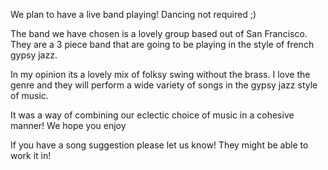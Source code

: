 We plan to have a live band playing! Dancing not required ;)

The band we have chosen is a lovely group based out of San Francisco. They are a 3 piece band that are going to be playing in the style of french gypsy jazz. 

In my opinion its a lovely mix of folksy swing without the brass. I love the genre and they will perform a wide variety of songs in the gypsy jazz style of music. 

It was a way of combining our eclectic choice of music in a cohesive manner! We hope you enjoy


If you have a song suggestion please let us know! They might be able to work it in!